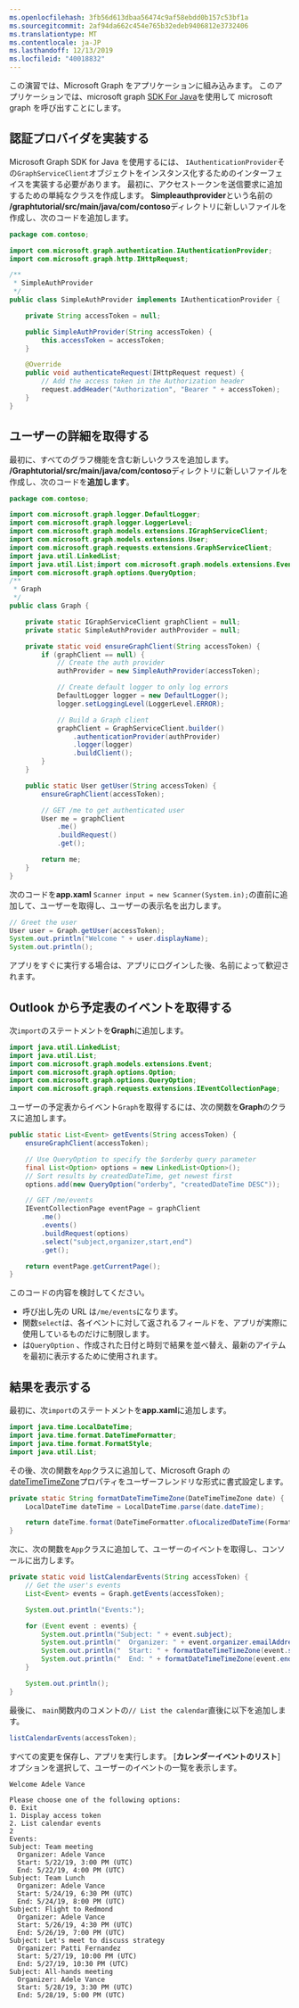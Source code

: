 ```yaml
---
ms.openlocfilehash: 3fb56d613dbaa56474c9af58ebdd0b157c53bf1a
ms.sourcegitcommit: 2af94da662c454e765b32edeb9406812e3732406
ms.translationtype: MT
ms.contentlocale: ja-JP
ms.lasthandoff: 12/13/2019
ms.locfileid: "40018832"
---
```

<!-- markdownlint-disable MD002 MD041 -->

この演習では、Microsoft Graph をアプリケーションに組み込みます。 このアプリケーションでは、microsoft graph [SDK For Java](https://github.com/microsoftgraph/msgraph-sdk-java)を使用して microsoft graph を呼び出すことにします。

## <a name="implement-an-authentication-provider"></a>認証プロバイダを実装する

Microsoft Graph SDK for Java を使用するには、 `IAuthenticationProvider`その`GraphServiceClient`オブジェクトをインスタンス化するためのインターフェイスを実装する必要があります。 最初に、アクセストークンを送信要求に追加するための単純なクラスを作成します。 **Simpleauthprovider**という名前の **/graphtutorial/src/main/java/com/contoso**ディレクトリに新しいファイルを作成し、次のコードを追加します。

```java
package com.contoso;

import com.microsoft.graph.authentication.IAuthenticationProvider;
import com.microsoft.graph.http.IHttpRequest;

/**
 * SimpleAuthProvider
 */
public class SimpleAuthProvider implements IAuthenticationProvider {

    private String accessToken = null;

    public SimpleAuthProvider(String accessToken) {
        this.accessToken = accessToken;
    }

    @Override
    public void authenticateRequest(IHttpRequest request) {
        // Add the access token in the Authorization header
        request.addHeader("Authorization", "Bearer " + accessToken);
    }
}
```

## <a name="get-user-details"></a>ユーザーの詳細を取得する

最初に、すべてのグラフ機能を含む新しいクラスを追加します。 **/Graphtutorial/src/main/java/com/contoso**ディレクトリに新しいファイルを作成し、次のコードを**追加します**。

```java
package com.contoso;

import com.microsoft.graph.logger.DefaultLogger;
import com.microsoft.graph.logger.LoggerLevel;
import com.microsoft.graph.models.extensions.IGraphServiceClient;
import com.microsoft.graph.models.extensions.User;
import com.microsoft.graph.requests.extensions.GraphServiceClient;
import java.util.LinkedList;
import java.util.List;import com.microsoft.graph.models.extensions.Event;import com.microsoft.graph.options.Option;
import com.microsoft.graph.options.QueryOption;
/**
 * Graph
 */
public class Graph {

    private static IGraphServiceClient graphClient = null;
    private static SimpleAuthProvider authProvider = null;

    private static void ensureGraphClient(String accessToken) {
        if (graphClient == null) {
            // Create the auth provider
            authProvider = new SimpleAuthProvider(accessToken);

            // Create default logger to only log errors
            DefaultLogger logger = new DefaultLogger();
            logger.setLoggingLevel(LoggerLevel.ERROR);

            // Build a Graph client
            graphClient = GraphServiceClient.builder()
                .authenticationProvider(authProvider)
                .logger(logger)
                .buildClient();
        }
    }

    public static User getUser(String accessToken) {
        ensureGraphClient(accessToken);

        // GET /me to get authenticated user
        User me = graphClient
            .me()
            .buildRequest()
            .get();

        return me;
    }
}
```

次のコードを**app.xaml** `Scanner input = new Scanner(System.in);`の直前に追加して、ユーザーを取得し、ユーザーの表示名を出力します。

```java
// Greet the user
User user = Graph.getUser(accessToken);
System.out.println("Welcome " + user.displayName);
System.out.println();
```

アプリをすぐに実行する場合は、アプリにログインした後、名前によって歓迎されます。

## <a name="get-calendar-events-from-outlook"></a>Outlook から予定表のイベントを取得する

次`import`のステートメントを**Graph**に追加します。

```java
import java.util.LinkedList;
import java.util.List;
import com.microsoft.graph.models.extensions.Event;
import com.microsoft.graph.options.Option;
import com.microsoft.graph.options.QueryOption;
import com.microsoft.graph.requests.extensions.IEventCollectionPage;
```

ユーザーの予定表からイベント`Graph`を取得するには、次の関数を**Graph**のクラスに追加します。

```java
public static List<Event> getEvents(String accessToken) {
    ensureGraphClient(accessToken);

    // Use QueryOption to specify the $orderby query parameter
    final List<Option> options = new LinkedList<Option>();
    // Sort results by createdDateTime, get newest first
    options.add(new QueryOption("orderby", "createdDateTime DESC"));

    // GET /me/events
    IEventCollectionPage eventPage = graphClient
        .me()
        .events()
        .buildRequest(options)
        .select("subject,organizer,start,end")
        .get();

    return eventPage.getCurrentPage();
}
```

このコードの内容を検討してください。

- 呼び出し先の URL は`/me/events`になります。
- 関数`select`は、各イベントに対して返されるフィールドを、アプリが実際に使用しているものだけに制限します。
- は`QueryOption` 、作成された日付と時刻で結果を並べ替え、最新のアイテムを最初に表示するために使用されます。

## <a name="display-the-results"></a>結果を表示する

最初に、次`import`のステートメントを**app.xaml**に追加します。

```java
import java.time.LocalDateTime;
import java.time.format.DateTimeFormatter;
import java.time.format.FormatStyle;
import java.util.List;
```

その後、次の関数を`App`クラスに追加して、Microsoft Graph の[dateTimeTimeZone](/graph/api/resources/datetimetimezone?view=graph-rest-1.0)プロパティをユーザーフレンドリな形式に書式設定します。

```java
private static String formatDateTimeTimeZone(DateTimeTimeZone date) {
    LocalDateTime dateTime = LocalDateTime.parse(date.dateTime);

    return dateTime.format(DateTimeFormatter.ofLocalizedDateTime(FormatStyle.SHORT)) + " (" + date.timeZone + ")";
}
```

次に、次の関数を`App`クラスに追加して、ユーザーのイベントを取得し、コンソールに出力します。

```java
private static void listCalendarEvents(String accessToken) {
    // Get the user's events
    List<Event> events = Graph.getEvents(accessToken);

    System.out.println("Events:");

    for (Event event : events) {
        System.out.println("Subject: " + event.subject);
        System.out.println("  Organizer: " + event.organizer.emailAddress.name);
        System.out.println("  Start: " + formatDateTimeTimeZone(event.start));
        System.out.println("  End: " + formatDateTimeTimeZone(event.end));
    }

    System.out.println();
}
```

最後に、 `main`関数内のコメントの`// List the calendar`直後に以下を追加します。

```java
listCalendarEvents(accessToken);
```

すべての変更を保存し、アプリを実行します。 [**カレンダーイベントのリスト**] オプションを選択して、ユーザーのイベントの一覧を表示します。

```Shell
Welcome Adele Vance

Please choose one of the following options:
0. Exit
1. Display access token
2. List calendar events
2
Events:
Subject: Team meeting
  Organizer: Adele Vance
  Start: 5/22/19, 3:00 PM (UTC)
  End: 5/22/19, 4:00 PM (UTC)
Subject: Team Lunch
  Organizer: Adele Vance
  Start: 5/24/19, 6:30 PM (UTC)
  End: 5/24/19, 8:00 PM (UTC)
Subject: Flight to Redmond
  Organizer: Adele Vance
  Start: 5/26/19, 4:30 PM (UTC)
  End: 5/26/19, 7:00 PM (UTC)
Subject: Let's meet to discuss strategy
  Organizer: Patti Fernandez
  Start: 5/27/19, 10:00 PM (UTC)
  End: 5/27/19, 10:30 PM (UTC)
Subject: All-hands meeting
  Organizer: Adele Vance
  Start: 5/28/19, 3:30 PM (UTC)
  End: 5/28/19, 5:00 PM (UTC)
```
